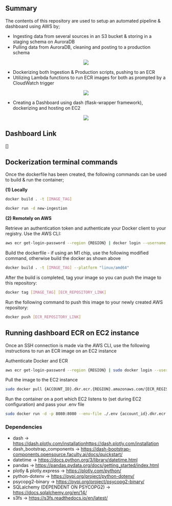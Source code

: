 ## Summary

The contents of this repository are used to setup an automated pipeline & dashboard using AWS by;

- Ingesting data from several sources in an S3 bucket & storing in a staging schema on AuroraDB
- Pulling data from AuroraDB, cleaning and posting to a production schema

<p align="center">
  <img src="https://user-images.githubusercontent.com/80219582/192653351-984c0195-bb7e-4f88-bf8f-30131fbb4f7a.png" />
</p>

- Dockerizing both Ingestion & Production scripts, pushing to an ECR
- Utilizing Lambda functions to run ECR images for both as prompted by a CloudWatch trigger

<p align="center">
  <img src="https://user-images.githubusercontent.com/80219582/192653400-927298e0-1cc2-4066-945e-461e33c2e992.png" />
</p>

- Creating a Dashboard using dash (flask-wrapper framework), dockerizing and hosting on EC2

<p align="center">
  <img src="https://user-images.githubusercontent.com/80219582/192653424-58d48d93-5627-46ae-a87d-7c32ef551e49.png" />
</p>

## Dashboard Link

[]

## Dockerization terminal commands

Once the dockerfile has been created, the following commands can be used to build & run the container;

**(1) Locally**

```sh
docker build . -t [IMAGE_TAG]
```

```sh
docker run -d new-ingestion
```

**(2) Remotely on AWS**

Retrieve an authentication token and authenticate your Docker client to your registry.
Use the AWS CLI:

```sh
aws ecr get-login-password --region {REGION} | docker login --username AWS --password-stdin {ACCOUNT_ID}.dkr.ecr.{REGION}.amazonaws.com
```

Build the dockerfile - if using an M1 chip, use the following modified command, otherwise build the docker as shown above

```sh
docker build . -t [IMAGE_TAG] --platform "linux/amd64"
```

After the build is completed, tag your image so you can push the image to this repository:

```sh
docker tag [IMAGE_TAG] [ECR_REPOSITORY_LINK]
```

Run the following command to push this image to your newly created AWS repository:

```sh
docker push [ECR_REPOSITORY_LINK]
```

## Running dashboard ECR on EC2 instance

Once an SSH connection is made via the AWS CLI, use the following instructions to run an ECR image on an EC2 instance

Authenticate Docker and ECR

```sh
aws ecr get-login-password --region {REGION} | sudo docker login --username AWS --password-stdin {ACCOUNT_ID}.dkr.ecr.{REGION}.amazonaws.com
```

Pull the image to the EC2 instance

```sh
sudo docker pull {ACCOUNT_ID}.dkr.ecr.{REGION}.amazonaws.com/{ECR_REGISTRY_NAME}:latest
```

Run the container on a port which EC2 listens to (set during EC2 configuration) and pass your .env file

```sh
sudo docker run -d -p 8080:8080 --env-file ./.env {account_id}.dkr.ecr.{region}.amazonaws.com/{ecr_registry_name}
```

### Dependencies

- dash -> https://dash.plotly.com/installationhttps://dash.plotly.com/installation
- dash_bootstrap_components -> https://dash-bootstrap-components.opensource.faculty.ai/docs/quickstart/
- datetime -> https://docs.python.org/3/library/datetime.html
- pandas -> https://pandas.pydata.org/docs/getting_started/index.html
- plotly & plotly.express -> https://plotly.com/python/
- python-dotenv -> https://pypi.org/project/python-dotenv/
- psycopg2-binary -> https://pypi.org/project/psycopg2-binary/
- SQLalchemy (DEPENDENT ON PSYCOPG2) -> https://docs.sqlalchemy.org/en/14/
- s3fs -> https://s3fs.readthedocs.io/en/latest/

